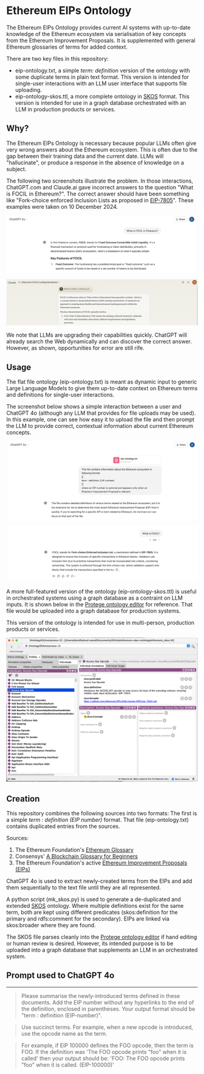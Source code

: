 Ethereum EIPs Ontology
======================

The Ethereum EIPs Ontology provides current AI systems with up-to-date knowledge of the Ethereum ecosystem via serialisation of key concepts from the Ethereum Improvement Proposals. It is supplemented with general Ethereum glossaries of terms for added context.

There are two key files in this repository:

* eip-ontology.txt, a simple _term: definition_ version of the ontology with some duplicate terms in plain text format. This version is intended for single-user interactions with an LLM user interface that supports file uploading.
* eip-ontology-skos.ttl, a more complete ontology in [SKOS](https://en.wikipedia.org/wiki/Simple_Knowledge_Organization_System) format. This version is intended for use in a graph database orchestrated with an LLM in production products or services. 

Why?
----
The Ethereum EIPs Ontology is necessary because popular LLMs often give very wrong answers about the Ethereum ecosystem. This is often due to the gap between their training data and the current date. LLMs will "hallucinate", or produce a response in the absence of knowledge on a subject.

The following two screenshots illustrate the problem. In those interactions, ChatGPT.com and Claude.ai gave incorrect answers to the question "What is FOCIL in Ethereum?". The correct answer should have been something like "Fork-choice enforced Inclusion Lists as proposed in [EIP-7805](https://eips.ethereum.org/EIPS/eip-7805)". These examples were taken on 10 December 2024.

![Wrong answer by ChatGPT.](images/ChatGPT-wrong-answer-20241210.png?raw=true)

![Wrong answer by Claude.](images/Claude-wrong-answer-20241210.png?raw=true)

We note that LLMs are upgrading their capabilities quickly. ChatGPT will already search the Web dynamically and can discover the correct answer. However, as shown, opportunities for error are still rife.

Usage
-----
The flat file ontology (eip-ontology.txt) is meant as dynamic input to generic Large Language Models to give them up-to-date context on Ethereum terms and definitions for single-user interactions.

The screenshot below shows a simple interaction between a user and ChatGPT 4o (although any LLM that provides for file uploads may be used). In this example, one can see how easy it to upload the file and then prompt the LLM to provide correct, contextual information about current Ethereum concepts.

![Uploading the ontology to ChatGPT.](images/Upload-ontology-to-ChatGPT.png?raw=true)

![Getting the correct answer after using the ontology.](images/ChatGPT-correct-answer-20241210.png?raw=true)

A more full-featured version of the ontology (eip-ontology-skos.ttl) is useful in orchestrated systems using a graph database as a contraint on LLM inputs. It is shown below in the [Protege ontology editor](https://protege.stanford.edu) for reference. That file would be uploaded into a graph database for production systems.

This version of the ontology is intended for use in multi-person, production products or services.

![Screenshot of the ontology in Protege.](images/ontology_in_protege.png?raw=true)


Creation
--------
This repository combines the following sources into two formats: The first is a simple _term : definition (EIP number)_ format. That file (eip-ontology.txt) contains duplicated entries from the sources.

Sources:

1. The Ethereum Foundation's [Ethereum Glossary](https://ethereum.org/en/glossary/)
2. Consensys' [A Blockchain Glossary for Beginners](https://consensys.io/knowledge-base/a-blockchain-glossary-for-beginners)
3. The Ethereum Foundation's active [Ethereum Improvement Proposals (EIPs)](https://github.com/ethereum/EIPs/tree/master)

ChatGPT 4o is used to extract newly-created terms from the EIPs and add them sequentially to the text file until they are all represented.

A python script (mk_skos.py) is used to generate a de-duplicated and extended [SKOS](https://en.wikipedia.org/wiki/Simple_Knowledge_Organization_System) ontology. Where multiple definitions exist for the same term, both are kept using different predicates (skos:definition for the primary and rdfs:comment for the secondary). EIPs are linked via skos:broader where they are found.

The SKOS file parses cleanly into the [Protege ontology editor](https://protege.stanford.edu/) if hand editing or human review is desired. However, its intended purpose is to be uploaded into a graph database that supplements an LLM in an orchestrated system.

Prompt used to ChatGPT 4o
--------------------------------------

---

> Please summarise the newly-introduced terms defined in these documents. Add the EIP
> number without any hyperlinks to the end of the definition, enclosed in parentheses. Your
> output format should be "term : definition (EIP-number)".

> Use succinct terms. For example, when a new opcode is introduced, use the opcode
> name as the term.

> For example, if EIP 100000 defines the FOO opcode, then the term is FOO. If the
> definition was 'The FOO opcode prints "foo" when it is called' then your output should be:
> 'FOO: The FOO opcode prints "foo" when it is called. (EIP-100000)'
